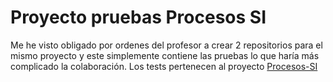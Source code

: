 # Proyecto pruebas Procesos SI

Me he visto obligado por ordenes del profesor a crear 2 repositorios para el mismo proyecto y este simplemente contiene las pruebas lo que haría más complicado la colaboración. Los tests pertenecen al proyecto [Procesos-SI](https://github.com/Cavitedev/Procesos-SI)
